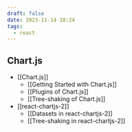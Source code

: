 ```yaml
---
draft: false
date: 2023-11-14 18:24
tags:
  - react
---
```


## Chart.js
- [[Chart.js]]
	- [[Getting Started with Chart.js]]
	- [[Plugins of Chart.js]]
	- [[Tree-shaking of Chart.js]]
- [[react-chartjs-2]]
	- [[Datasets in react-chartjs-2]]
	- [[Tree-shaking in react-chartjs-2]]
